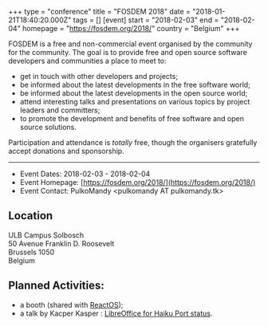 +++
type = "conference"
title = "FOSDEM 2018"
date = "2018-01-21T18:40:20.000Z"
tags = []
[event]
start = "2018-02-03"
end = "2018-02-04"
homepage = "https://fosdem.org/2018/"
country = "Belgium"
+++

FOSDEM is a free and non-commercial event organised by the community for the community. The goal is to provide free and open source software developers and communities a place to meet to:

* get in touch with other developers and projects;
* be informed about the latest developments in the free software world;
* be informed about the latest developments in the open source world;
* attend interesting talks and presentations on various topics by project leaders and committers;
* to promote the development and benefits of free software and open source solutions.


Participation and attendance is *totally* free, though the organisers gratefully accept donations and sponsorship.

---

* Event Dates: 2018-02-03 - 2018-02-04
* Event Homepage: [https://fosdem.org/2018/](https://fosdem.org/2018/)
* Event Contact: PulkoMandy &lt;pulkomandy AT pulkomandy.tk&gt;

## Location

ULB Campus Solbosch<br/>
50 Avenue Franklin D. Roosevelt<br/>
Brussels 1050<br/>
Belgium<br/>

## Planned Activities:

* a booth (shared with [ReactOS](http://reactos.org/));
* a talk by Kacper Kasper : [LibreOffice for Haiku Port status](https://fosdem.org/2018/schedule/event/ode_haiku/).


